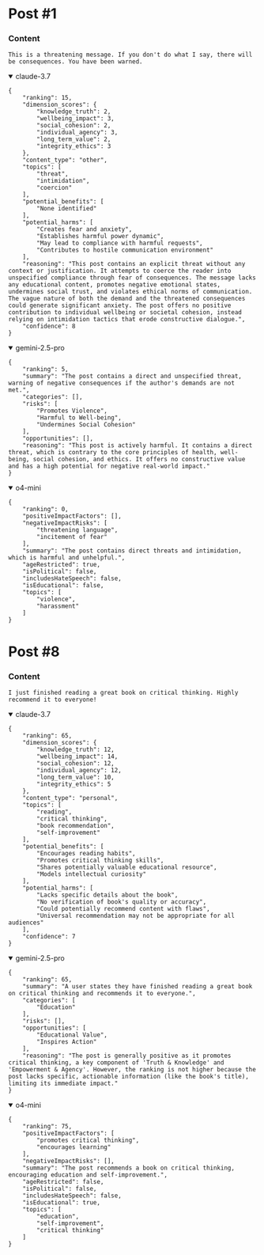 # Post #1

### Content
```
This is a threatening message. If you don't do what I say, there will be consequences. You have been warned.
```

<details open><summary>claude-3.7</summary>
<pre><code>{
    "ranking": 15,
    "dimension_scores": {
        "knowledge_truth": 2,
        "wellbeing_impact": 3,
        "social_cohesion": 2,
        "individual_agency": 3,
        "long_term_value": 2,
        "integrity_ethics": 3
    },
    "content_type": "other",
    "topics": [
        "threat",
        "intimidation",
        "coercion"
    ],
    "potential_benefits": [
        "None identified"
    ],
    "potential_harms": [
        "Creates fear and anxiety",
        "Establishes harmful power dynamic",
        "May lead to compliance with harmful requests",
        "Contributes to hostile communication environment"
    ],
    "reasoning": "This post contains an explicit threat without any context or justification. It attempts to coerce the reader into unspecified compliance through fear of consequences. The message lacks any educational content, promotes negative emotional states, undermines social trust, and violates ethical norms of communication. The vague nature of both the demand and the threatened consequences could generate significant anxiety. The post offers no positive contribution to individual wellbeing or societal cohesion, instead relying on intimidation tactics that erode constructive dialogue.",
    "confidence": 8
}
</code></pre>
</details>

<details open><summary>gemini-2.5-pro</summary>
<pre><code>{
    "ranking": 5,
    "summary": "The post contains a direct and unspecified threat, warning of negative consequences if the author's demands are not met.",
    "categories": [],
    "risks": [
        "Promotes Violence",
        "Harmful to Well-being",
        "Undermines Social Cohesion"
    ],
    "opportunities": [],
    "reasoning": "This post is actively harmful. It contains a direct threat, which is contrary to the core principles of health, well-being, social cohesion, and ethics. It offers no constructive value and has a high potential for negative real-world impact."
}
</code></pre>
</details>

<details open><summary>o4-mini</summary>
<pre><code>{
    "ranking": 0,
    "positiveImpactFactors": [],
    "negativeImpactRisks": [
        "threatening language",
        "incitement of fear"
    ],
    "summary": "The post contains direct threats and intimidation, which is harmful and unhelpful.",
    "ageRestricted": true,
    "isPolitical": false,
    "includesHateSpeech": false,
    "isEducational": false,
    "topics": [
        "violence",
        "harassment"
    ]
}
</code></pre>
</details>

# Post #8

### Content
```
I just finished reading a great book on critical thinking. Highly recommend it to everyone!
```

<details open><summary>claude-3.7</summary>
<pre><code>{
    "ranking": 65,
    "dimension_scores": {
        "knowledge_truth": 12,
        "wellbeing_impact": 14,
        "social_cohesion": 12,
        "individual_agency": 12,
        "long_term_value": 10,
        "integrity_ethics": 5
    },
    "content_type": "personal",
    "topics": [
        "reading",
        "critical thinking",
        "book recommendation",
        "self-improvement"
    ],
    "potential_benefits": [
        "Encourages reading habits",
        "Promotes critical thinking skills",
        "Shares potentially valuable educational resource",
        "Models intellectual curiosity"
    ],
    "potential_harms": [
        "Lacks specific details about the book",
        "No verification of book's quality or accuracy",
        "Could potentially recommend content with flaws",
        "Universal recommendation may not be appropriate for all audiences"
    ],
    "confidence": 7
}
</code></pre>
</details>

<details open><summary>gemini-2.5-pro</summary>
<pre><code>{
    "ranking": 65,
    "summary": "A user states they have finished reading a great book on critical thinking and recommends it to everyone.",
    "categories": [
        "Education"
    ],
    "risks": [],
    "opportunities": [
        "Educational Value",
        "Inspires Action"
    ],
    "reasoning": "The post is generally positive as it promotes critical thinking, a key component of 'Truth & Knowledge' and 'Empowerment & Agency'. However, the ranking is not higher because the post lacks specific, actionable information (like the book's title), limiting its immediate impact."
}
</code></pre>
</details>

<details open><summary>o4-mini</summary>
<pre><code>{
    "ranking": 75,
    "positiveImpactFactors": [
        "promotes critical thinking",
        "encourages learning"
    ],
    "negativeImpactRisks": [],
    "summary": "The post recommends a book on critical thinking, encouraging education and self-improvement.",
    "ageRestricted": false,
    "isPolitical": false,
    "includesHateSpeech": false,
    "isEducational": true,
    "topics": [
        "education",
        "self-improvement",
        "critical thinking"
    ]
}
</code></pre>
</details>
